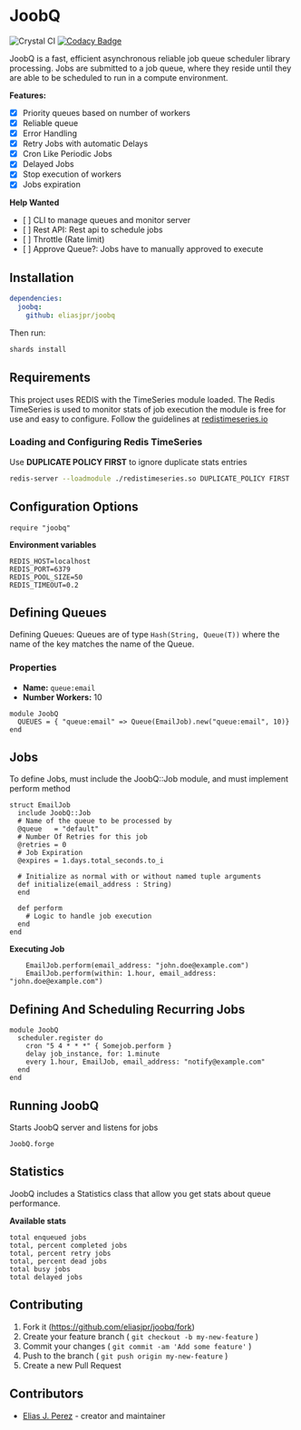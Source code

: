 # JoobQ

![Crystal CI](https://github.com/eliasjpr/joobq/workflows/Crystal%20CI/badge.svg?branch=master) [![Codacy Badge](https://app.codacy.com/project/badge/Grade/757ebd7d1db942da8eb9f8392415b1a6)](https://www.codacy.com/manual/eliasjpr/joobq?utm_source=github.com&utm_medium=referral&utm_content=eliasjpr/joobq&utm_campaign=Badge_Grade)

JoobQ is a fast, efficient asynchronous reliable job queue scheduler library processing. Jobs are submitted
to a job queue, where they reside until they are able to be scheduled to run in a
compute environment.

**Features:**

-   [x] Priority queues based on number of workers
-   [x] Reliable queue
-   [x] Error Handling
-   [x] Retry Jobs with automatic Delays
-   [x] Cron Like Periodic Jobs
-   [x] Delayed Jobs
-   [x] Stop execution of workers
-   [x] Jobs expiration

**Help Wanted**
-   \[ ] CLI to manage queues and monitor server
-   \[ ] Rest API: Rest api to schedule jobs
-   \[ ] Throttle (Rate limit)
-   \[ ] Approve Queue?: Jobs have to manually approved to execute

## Installation

```yaml
dependencies:
  joobq:
    github: eliasjpr/joobq
```

Then run:

```bash
shards install
```

## Requirements

This project uses REDIS with the TimeSeries module loaded. The Redis TimeSeries is used to monitor stats of job execution the module is free for use and easy to configure. Follow the guidelines at [redistimeseries.io](https://oss.redislabs.com/redistimeseries/)
### Loading and Configuring Redis TimeSeries

Use **DUPLICATE POLICY FIRST** to ignore duplicate stats entries

```bash
redis-server --loadmodule ./redistimeseries.so DUPLICATE_POLICY FIRST
```

## Configuration Options

```crystal
require "joobq"
```

**Environment variables**

```shell
REDIS_HOST=localhost
REDIS_PORT=6379
REDIS_POOL_SIZE=50
REDIS_TIMEOUT=0.2
```

## Defining Queues

Defining Queues: Queues are of type `Hash(String, Queue(T))` where the name of the key matches the name of the Queue.

### Properties

-   **Name:** `queue:email`
-   **Number Workers:** 10

```crystal
module JoobQ
  QUEUES = { "queue:email" => Queue(EmailJob).new("queue:email", 10)}
end
```

## Jobs

To define Jobs, must include the JoobQ::Job module, and must implement perform method

```crystal
struct EmailJob
  include JoobQ::Job
  # Name of the queue to be processed by
  @queue   = "default"
  # Number Of Retries for this job
  @retries = 0
  # Job Expiration 
  @expires = 1.days.total_seconds.to_i
  
  # Initialize as normal with or without named tuple arguments
  def initialize(email_address : String)
  end

  def perform
    # Logic to handle job execution
  end
end
```

**Executing Job**

```crystal
    EmailJob.perform(email_address: "john.doe@example.com")
    EmailJob.perform(within: 1.hour, email_address: "john.doe@example.com")
```
## Defining And Scheduling Recurring Jobs

```crystal
module JoobQ
  scheduler.register do
    cron "5 4 * * *" { Somejob.perform }
    delay job_instance, for: 1.minute
    every 1.hour, EmailJob, email_address: "notify@example.com"
  end
end
```

## Running JoobQ

Starts JoobQ server and listens for jobs

```crystal
JoobQ.forge
```

## Statistics

JoobQ includes a Statistics class that allow you get stats about queue performance. 

**Available stats**

```text
total enqueued jobs
total, percent completed jobs
total, percent retry jobs
total, percent dead jobs
total busy jobs
total delayed jobs
```

## Contributing

1.  Fork it (<https://github.com/eliasjpr/joobq/fork>)
2.  Create your feature branch ( `git checkout -b my-new-feature` )
3.  Commit your changes ( `git commit -am 'Add some feature'` )
4.  Push to the branch ( `git push origin my-new-feature` )
5.  Create a new Pull Request

## Contributors

-   [Elias J. Perez](https://github.com/eliasjpr) - creator and maintainer
